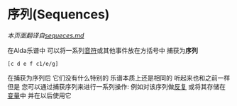 # 序列(Sequences)

*本页面翻译自[sequeces.md](../sequeces.md)*

在Alda乐谱中 可以将一系列[音符](notes_zh_cn.md)或其他事件放在方括号中 捕获为**序列**

```alda
[c d e f c1/e/g]
```

在捕获为序列后 它们没有什么特别的 乐谱本质上还是相同的 听起来也和之前一样 但是 您可以通过捕获序列来进行一系列操作: 例如对该序列做[反复](repeat_zh_cn.md) 或将其存储在[变量](variables_zh_cn.md)中 并在以后使用它

